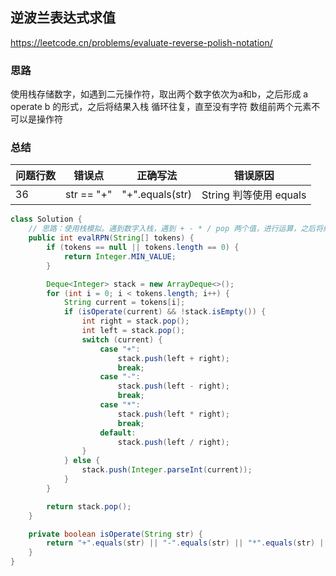 ## 逆波兰表达式求值

<https://leetcode.cn/problems/evaluate-reverse-polish-notation/>

### 思路

使用栈存储数字，如遇到二元操作符，取出两个数字依次为a和b，之后形成 a operate b 的形式，之后将结果入栈
循环往复，直至没有字符
数组前两个元素不可以是操作符

### 总结

| 问题行数 | 错误点        | 正确写法            | 错误原因               |
|------|------------|-----------------|--------------------|
| 36   | str == "+" | "+".equals(str) | String 判等使用 equals |

```java
class Solution {
    // 思路：使用栈模拟。遇到数字入栈，遇到 + - * / pop 两个值，进行运算，之后将结果压栈
    public int evalRPN(String[] tokens) {
        if (tokens == null || tokens.length == 0) {
            return Integer.MIN_VALUE;
        }

        Deque<Integer> stack = new ArrayDeque<>();
        for (int i = 0; i < tokens.length; i++) {
            String current = tokens[i];
            if (isOperate(current) && !stack.isEmpty()) {
                int right = stack.pop();
                int left = stack.pop();
                switch (current) {
                    case "+":
                        stack.push(left + right);
                        break;
                    case "-":
                        stack.push(left - right);
                        break;
                    case "*":
                        stack.push(left * right);
                        break;
                    default:
                        stack.push(left / right);
                }
            } else {
                stack.push(Integer.parseInt(current));
            }
        }

        return stack.pop();
    }

    private boolean isOperate(String str) {
        return "+".equals(str) || "-".equals(str) || "*".equals(str) || "/".equals(str);
    }
}
```


